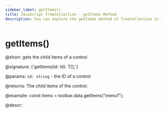 ```yaml
---
sidebar_label: getItems()
title: JavaScript TreeCollection - getItems Method 
description: You can explore the getItems method of TreeCollection in the documentation of the DHTMLX JavaScript UI library. Browse developer guides and API reference, try out code examples and live demos, and download a free 30-day evaluation version of DHTMLX Suite 7.
---
```


# getItems()

@short: gets the child items of a control

@signature: {'getItems(id: Id): T[];'}

@params:
`id: string` - the ID of a control

@returns:
The child items of the control.

@example:
const items = toolbar.data.getItems("menu1");

@descr:
